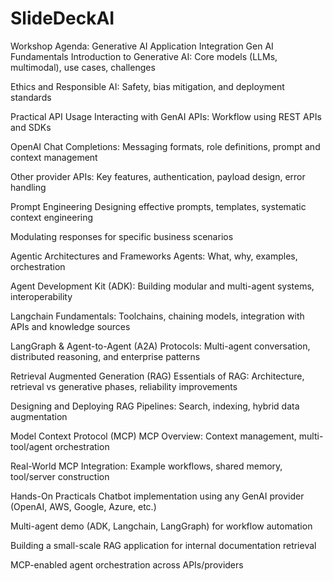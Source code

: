 # SlideDeckAI


Workshop Agenda: Generative AI Application Integration
Gen AI Fundamentals
Introduction to Generative AI: Core models (LLMs, multimodal), use cases, challenges

Ethics and Responsible AI: Safety, bias mitigation, and deployment standards

Practical API Usage
Interacting with GenAI APIs: Workflow using REST APIs and SDKs

OpenAI Chat Completions: Messaging formats, role definitions, prompt and context management

Other provider APIs: Key features, authentication, payload design, error handling

Prompt Engineering
Designing effective prompts, templates, systematic context engineering

Modulating responses for specific business scenarios

Agentic Architectures and Frameworks
Agents: What, why, examples, orchestration

Agent Development Kit (ADK): Building modular and multi-agent systems, interoperability

Langchain Fundamentals: Toolchains, chaining models, integration with APIs and knowledge sources

LangGraph & Agent-to-Agent (A2A) Protocols: Multi-agent conversation, distributed reasoning, and enterprise patterns

Retrieval Augmented Generation (RAG)
Essentials of RAG: Architecture, retrieval vs generative phases, reliability improvements

Designing and Deploying RAG Pipelines: Search, indexing, hybrid data augmentation

Model Context Protocol (MCP)
MCP Overview: Context management, multi-tool/agent orchestration

Real-World MCP Integration: Example workflows, shared memory, tool/server construction

Hands-On Practicals
Chatbot implementation using any GenAI provider (OpenAI, AWS, Google, Azure, etc.)

Multi-agent demo (ADK, Langchain, LangGraph) for workflow automation

Building a small-scale RAG application for internal documentation retrieval

MCP-enabled agent orchestration across APIs/providers




